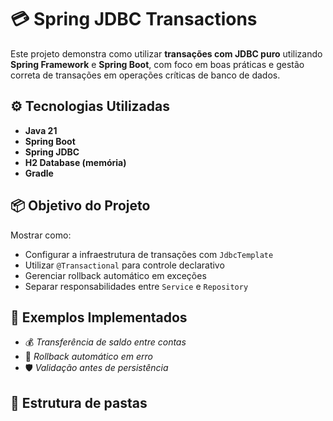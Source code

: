 # 💳 Spring JDBC Transactions

Este projeto demonstra como utilizar **transações com JDBC puro** utilizando **Spring Framework** e **Spring Boot**, com foco em boas práticas e gestão correta de transações em operações críticas de banco de dados.

## ⚙️ Tecnologias Utilizadas

- **Java 21**
- **Spring Boot**
- **Spring JDBC**
- **H2 Database (memória)**
- **Gradle**

## 📦 Objetivo do Projeto

Mostrar como:
- Configurar a infraestrutura de transações com `JdbcTemplate`
- Utilizar `@Transactional` para controle declarativo
- Gerenciar rollback automático em exceções
- Separar responsabilidades entre `Service` e `Repository`

## 🧪 Exemplos Implementados

- 💰 *Transferência de saldo entre contas*
- 🔄 *Rollback automático em erro*
- 🛡️ *Validação antes de persistência*

## 📂 Estrutura de pastas
